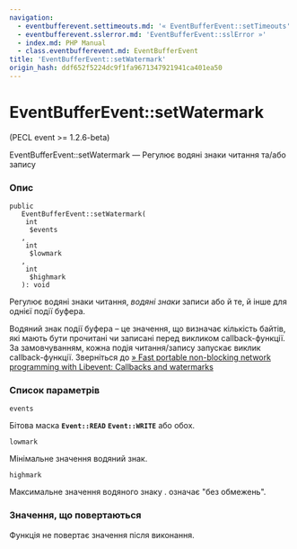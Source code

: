 ```yaml
---
navigation:
  - eventbufferevent.settimeouts.md: '« EventBufferEvent::setTimeouts'
  - eventbufferevent.sslerror.md: 'EventBufferEvent::sslError »'
  - index.md: PHP Manual
  - class.eventbufferevent.md: EventBufferEvent
title: 'EventBufferEvent::setWatermark'
origin_hash: ddf652f5224dc9f1fa9671347921941ca401ea50
---
```

# EventBufferEvent::setWatermark

(PECL event >= 1.2.6-beta)

EventBufferEvent::setWatermark — Регулює водяні знаки читання та/або запису

### Опис

```methodsynopsis
public
   EventBufferEvent::setWatermark(
    int
     $events
   , 
    int
     $lowmark
   , 
    int
     $highmark
   ): void
```

Регулює водяні знаки читання, *водяні знаки* записи або й те, й інше для однієї події буфера.

Водяний знак події буфера – це значення, що визначає кількість байтів, які мають бути прочитані чи записані перед викликом callback-функції. За замовчуванням, кожна подія читання/запису запускає виклик callback-функції. Зверніться до [» Fast portable non-blocking network programming with Libevent: Callbacks and watermarks](http://www.wangafu.net/~nickm/libevent-book/Ref6_bufferevent.md#_callbacks_and_watermarks)

### Список параметрів

`events`

Бітова маска **`Event::READ`** **`Event::WRITE`** або обох.

`lowmark`

Мінімальне значення водяний знак.

`highmark`

Максимальне значення водяного знаку . означає "без обмежень".

### Значення, що повертаються

Функція не повертає значення після виконання.
